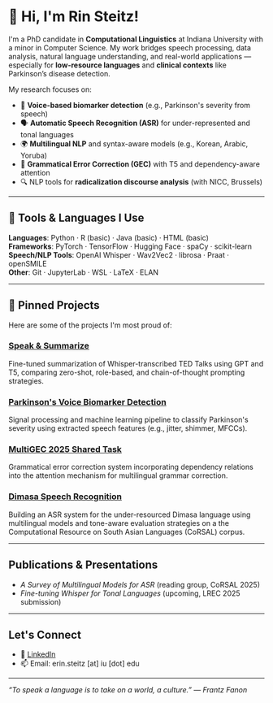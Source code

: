 # 👋 Hi, I'm Rin Steitz!

I'm a PhD candidate in **Computational Linguistics** at Indiana University with a minor in Computer Science. My work bridges speech processing, data analysis, natural language understanding, and real-world applications — especially for **low-resource languages** and **clinical contexts** like Parkinson’s disease detection.

My research focuses on:
- 🧪 **Voice-based biomarker detection** (e.g., Parkinson's severity from speech)
- 🗣️ **Automatic Speech Recognition (ASR)** for under-represented and tonal languages
- 🌍 **Multilingual NLP** and syntax-aware models (e.g., Korean, Arabic, Yoruba)
- 💬 **Grammatical Error Correction (GEC)** with T5 and dependency-aware attention
- 🔍 NLP tools for **radicalization discourse analysis** (with NICC, Brussels)

---

## 🧰 Tools & Languages I Use

**Languages**: Python · R (basic) · Java (basic) · HTML (basic)  
**Frameworks**: PyTorch · TensorFlow · Hugging Face · spaCy · scikit-learn  
**Speech/NLP Tools**: OpenAI Whisper · Wav2Vec2 · librosa · Praat · openSMILE  
**Other**: Git · JupyterLab · WSL · LaTeX · ELAN

---

## 📌 Pinned Projects

Here are some of the projects I'm most proud of:

### [Speak & Summarize](https://github.com/ensteitz/speak-and-summarize)
Fine-tuned summarization of Whisper-transcribed TED Talks using GPT and T5, comparing zero-shot, role-based, and chain-of-thought prompting strategies.

### [Parkinson's Voice Biomarker Detection](https://github.com/ensteitz/parkinson-voice-biomarkers)
Signal processing and machine learning pipeline to classify Parkinson's severity using extracted speech features (e.g., jitter, shimmer, MFCCs).

### [MultiGEC 2025 Shared Task](https://github.com/mealieff/gec-645-iunlp)
Grammatical error correction system incorporating dependency relations into the attention mechanism for multilingual grammar correction.

### [Dimasa Speech Recognition](https://github.com/ensteitz/dimasa-asr)
Building an ASR system for the under-resourced Dimasa language using multilingual models and tone-aware evaluation strategies on a the Computational Resource on South Asian Languages (CoRSAL) corpus.

---

## Publications & Presentations
- _A Survey of Multilingual Models for ASR_ (reading group, CoRSAL 2025)
- _Fine-tuning Whisper for Tonal Languages_ (upcoming, LREC 2025 submission)

---

## Let's Connect

- 🔗 [LinkedIn](https://www.linkedin.com/in/erinsteitz)
- 📫 Email: erin.steitz [at] iu [dot] edu

---

_“To speak a language is to take on a world, a culture.” — Frantz Fanon_

